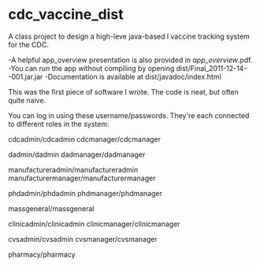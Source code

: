 cdc_vaccine_dist
================

A class project to design a high-leve java-based l vaccine tracking system for the CDC.

-A helpful app_overview presentation is also provided in _app_overview_.pdf.
-You can run the app without compiling by opening dist/Final_2011-12-14--001.jar.jar
-Documentation is available at dist/javadoc/index.html

This was the first piece of software I wrote. The code is neat, but often quite naive.

You can log in using these username/passwords. They're each connected to different roles in the system:

cdcadmin/cdcadmin
cdcmanager/cdcmanager

dadmin/dadmin
dadmanager/dadmanager

manufactureradmin/manufactureradmin
manufacturermanager/manufacturermanager

phdadmin/phdadmin
phdmanager/phdmanager

massgeneral/massgeneral

clinicadmin/clinicadmin
clinicmanager/clinicmanager

cvsadmin/cvsadmin
cvsmanager/cvsmanager

pharmacy/pharmacy

